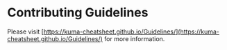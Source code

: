 # Contributing Guidelines
Please visit [https://kuma-cheatsheet.github.io/Guidelines/](https://kuma-cheatsheet.github.io/Guidelines/) for more information.
